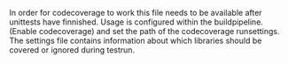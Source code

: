 In order for codecoverage to work this file needs to be available after unittests have finnished. 
Usage is configured within the buildpipeline. (Enable codecoverage) and set the path of the codecoverage runsettings.
The settings file contains information about which libraries should be covered or ignored during testrun.
